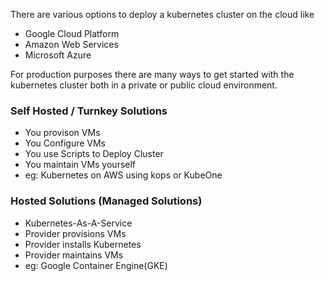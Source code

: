 
There are various options to deploy a kubernetes cluster on the cloud like
* Google Cloud Platform
* Amazon Web Services
* Microsoft Azure

For production purposes there are many ways to get started with the kubernetes cluster both in a private or public cloud environment.  

### Self Hosted / Turnkey Solutions 
* You provison VMs 
* You Configure VMs
* You use Scripts to Deploy Cluster
* You maintain VMs yourself
* eg: Kubernetes on AWS using kops or KubeOne

### Hosted Solutions (Managed Solutions)
* Kubernetes-As-A-Service
* Provider provisions VMs
* Provider installs Kubernetes
* Provider maintains VMs
* eg: Google Container Engine(GKE)


